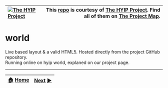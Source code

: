 |[![The HYIP Project](https://avatars1.githubusercontent.com/u/8466209?v=10&s=30)](https://github.com/hyip) |This [repo](https://github.com/hyip/world "Repository") is courtesy of [The HYIP Project](https://github.com/hyip "High Yard Investment Program"). Find all of them on [The Project Map](https://github.com/hyip/info/wiki/maps#project-map "Project Mapping").|
|:----|----:|

# world
Live based layout & a valid HTML5. Hosted directly from the project GitHub repository.   
Running online on hyip world, explaned on our project page.



***
|[:house:](https://github.com/hyip) [Home](https://github.com/hyip)|[Next](https://github.com/hyipinfo/hyipinfo.github.io) [:arrow_forward:](https://github.com/hyipinfo/hyipinfo.github.io)|
|:----|----:|
